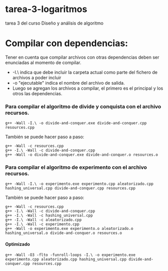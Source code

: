 # tarea-3-logaritmos
 tarea 3 del curso Diseño y análisis de algoritmo


# Compilar con dependencias:
Tener en cuenta que compilar archivos con otras dependencias deben ser enunciadas al momento de compilar.
-   -I.\ indica que debe incluir la carpeta actual como parte del fichero de archivos a poder incluir
-   -o "ejecutable" indica el nombre del archivo de salida.
-   Luego se agregan los archivos a compilar, el primero es el principal y los otros las dependencias.

### Para compilar el algoritmo de divide y conquista con el archivo recursos.
```
g++ -Wall -I.\ -o divide-and-conquer.exe divide-and-conquer.cpp resources.cpp
```

También se puede hacer paso a paso:
```
g++ -Wall -c resources.cpp
g++ -I.\ -Wall -c divide-and-conquer.cpp
g++ -Wall -o divide-and-conquer.exe divide-and-conquer.o resources.o
```

### Para compilar el algoritmo de experimento con el archivo recursos.
```
g++ -Wall -I.\ -o experimento.exe experimento.cpp aleatorizado.cpp hashing_universal.cpp divide-and-conquer.cpp resources.cpp
```
También se puede hacer paso a paso:
```
g++ -Wall -c resources.cpp
g++ -I.\ -Wall -c divide-and-conquer.cpp
g++ -I.\ -Wall -c hashing_universal.cpp
g++ -I.\ -Wall -c aleatorizado.cpp
g++ -I.\ -Wall -c experimento.cpp
g++ -Wall -o experimento.exe experimento.o aleatorizado.o hashing_universal.o divide-and-conquer.o resources.o
```
#### Optimizado 
```
g++ -Wall -O3 -flto -funroll-loops -I.\ -o experimento.exe experimento.cpp aleatorizado.cpp hashing_universal.cpp divide-and-conquer.cpp resources.cpp
```